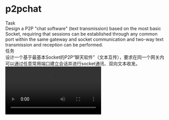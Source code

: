 # p2pchat
Task  
Design a P2P "chat software" (text transmission) based on the most basic Socket, requiring that sessions can be established through any common port within the same gateway and socket communication and two-way text transmission and reception can be performed.  
任务  
设计一个基于最基本Socket的P2P“聊天软件”（文本互传），要求在同一个网关内可以通过任意常用端口建立会话并进行socket通讯、双向文本收发。  
![image](https://github.com/yanhao5103233729/p2pchat/blob/main/RECORDING.mov)
